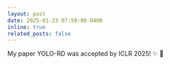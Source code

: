 ```yaml
---
layout: post
date: 2025-01-23 07:59:00-0400
inline: true
related_posts: false
---
```


My paper YOLO-RD was accepted by ICLR 2025! :sparkles: :partying_face:
